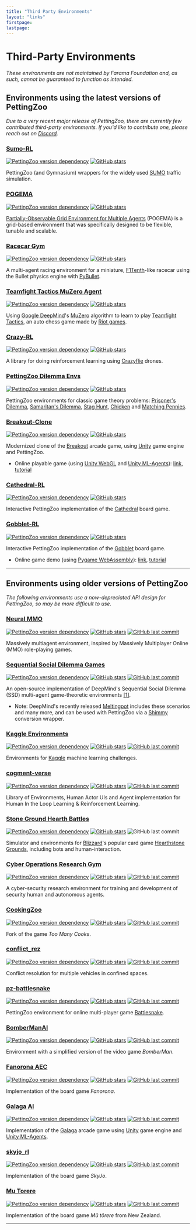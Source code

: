 ```yaml
---
title: "Third Party Environments"
layout: "links"
firstpage:
lastpage:
---
```


# Third-Party Environments

*These environments are not maintained by Farama Foundation and, as such, cannot be guaranteed to function as intended.*

## Environments using the latest versions of PettingZoo
*Due to a very recent major release of PettingZoo, there are currently few contributed third-party environments. If you'd like to contribute one, please reach out on [Discord](https://discord.gg/nHg2JRN489).*

### [Sumo-RL](https://github.com/LucasAlegre/sumo-rl)

[![PettingZoo version dependency](https://img.shields.io/badge/PettingZoo-v1.22.2-blue)]()
[![GitHub stars](https://img.shields.io/github/stars/LucasAlegre/sumo-rl)]()

PettingZoo (and Gymnasium) wrappers for the widely used [SUMO](https://github.com/eclipse/sumo) traffic simulation. 


### [POGEMA](https://github.com/AIRI-Institute/pogema)

[![PettingZoo version dependency](https://img.shields.io/badge/PettingZoo-v1.22.3-blue)]()
[![GitHub stars](https://img.shields.io/github/stars/AIRI-Institute/pogema)]()

[Partially-Observable Grid Environment for Multiple Agents](https://github.com/AIRI-Institute/pogema) (POGEMA) is a grid-based environment that was specifically designed to be flexible, tunable and scalable.


### [Racecar Gym](https://github.com/axelbr/racecar_gym)

[![PettingZoo version dependency](https://img.shields.io/badge/PettingZoo-v1.22.4-blue)]()
[![GitHub stars](https://img.shields.io/github/stars/axelbr/racecar_gym)]()

A multi-agent racing environment for a miniature, [F1Tenth](https://f1tenth.org/)-like racecar using the Bullet physics engine with [PyBullet](https://github.com/bulletphysics/bullet3).


### [Teamfight Tactics MuZero Agent](https://github.com/silverlight6/TFTMuZeroAgent)

[![PettingZoo version dependency](https://img.shields.io/badge/PettingZoo-v1.22.3-blue)]()
[![GitHub stars](https://img.shields.io/github/stars/silverlight6/TFTMuZeroAgent)]()

Using [Google DeepMind](https://www.deepmind.com/)'s [MuZero](https://en.wikipedia.org/wiki/MuZero) algorithm to learn to play [Teamfight Tactics](https://teamfighttactics.leagueoflegends.com/en-us/), an auto chess game made by [Riot games](https://www.riotgames.com/en).


### [Crazy-RL](https://github.com/ffelten/CrazyRL)

[![PettingZoo version dependency](https://img.shields.io/badge/PettingZoo-v1.22.3-blue)]()
[![GitHub stars](https://img.shields.io/github/stars/ffelten/CrazyRL)]()

A library for doing reinforcement learning using [Crazyflie](https://www.bitcraze.io/products/crazyflie-2-1/) drones. 


### [PettingZoo Dilemma Envs](https://github.com/tianyu-z/pettingzoo_dilemma_envs)

[![PettingZoo version dependency](https://img.shields.io/badge/PettingZoo-v1.22.3-blue)]()
[![GitHub stars](https://img.shields.io/github/stars/tianyu-z/pettingzoo_dilemma_envs)]()

PettingZoo environments for classic game theory problems: [Prisoner's Dilemma](https://en.wikipedia.org/wiki/Prisoner%27s_dilemma), [Samaritan's Dilemma](https://en.wikipedia.org/wiki/Samaritan%27s_dilemma), [Stag Hunt](https://en.wikipedia.org/wiki/Stag_hunt), [Chicken](https://en.wikipedia.org/wiki/Chicken_(game)) and [Matching Pennies](https://en.wikipedia.org/wiki/Matching_pennies).


### [Breakout-Clone](https://github.com/SethCram/Breakout-Clone)

[![PettingZoo version dependency](https://img.shields.io/badge/PettingZoo-v1.22.1-blue)]()
[![GitHub stars](https://img.shields.io/github/stars/SethCram/Breakout-Clone)]()

Modernized clone of the [Breakout](https://en.wikipedia.org/wiki/Breakout_(video_game)) arcade game, using [Unity](https://unity.com/) game engine and PettingZoo.
* Online playable game (using [Unity WebGL](https://docs.unity3d.com/2020.1/Documentation/Manual/webgl-gettingstarted.html) and [Unity ML-Agents](https://unity.com/products/machine-learning-agents)): [link](https://sethcram.weebly.com/breakout-clone.html), [tutorial](https://www.youtube.com/watch?v=zPFU30tbyKs)


### [Cathedral-RL](https://github.com/elliottower/cathedral-rl)

[![PettingZoo version dependency](https://img.shields.io/badge/PettingZoo-v1.22.3-blue)]()
[![GitHub stars](https://img.shields.io/github/stars/elliottower/cathedral-rl)]()

Interactive PettingZoo implementation of the [Cathedral](https://en.wikipedia.org/wiki/Cathedral_(board_game)) board game.


### [Gobblet-RL](https://github.com/elliottower/gobblet-rl)

[![PettingZoo version dependency](https://img.shields.io/badge/PettingZoo-v1.22.3-blue)]()
[![GitHub stars](https://img.shields.io/github/stars/elliottower/gobblet-rl)]()

Interactive PettingZoo implementation of the [Gobblet](https://en.wikipedia.org/wiki/Gobblet) board game.
* Online game demo (using [Pygame WebAssembly](https://github.com/pygame-web)): [link](https://elliottower.github.io/gobblet-rl/), [tutorial](https://github.com/elliottower/gobblet-rl/blob/main/tutorials/WebAssembly/web_assembly.md)


___

## Environments using older versions of PettingZoo
*The following environments use a now-depreciated API design for PettingZoo, so may be more difficult to use.*

### [Neural MMO](https://github.com/jsuarez5341/neural-mmo)

[![PettingZoo version dependency](https://img.shields.io/badge/PettingZoo-v1.19.0-red)]()
[![GitHub stars](https://img.shields.io/github/stars/jsuarez5341/neural-mmo)]()
[![GitHub last commit](https://img.shields.io/github/last-commit/jsuarez5341/neural-mmo)]()

Massively multiagent environment, inspired by Massively Multiplayer Online (MMO) role-playing games.


### [Sequential Social Dilemma Games](https://github.com/eugenevinitsky/sequential_social_dilemma_games)

[![PettingZoo version dependency](https://img.shields.io/badge/PettingZoo-v1.13.1-red)]()
[![GitHub stars](https://img.shields.io/github/stars/eugenevinitsky/sequential_social_dilemma_games)]()
[![GitHub last commit](https://img.shields.io/github/last-commit/eugenevinitsky/sequential_social_dilemma_games)]()

An open-source implementation of DeepMind's Sequential Social Dilemma (SSD) multi-agent game-theoretic environments [[1]](https://arxiv.org/abs/1702.03037).
* Note: DeepMind's recently released [Meltingpot](https://github.com/deepmind/meltingpot) includes these scenarios and many more, and can be used with PettingZoo via a [Shimmy](http://shimmy.farama.org/) conversion wrapper.


### [Kaggle Environments](https://github.com/Kaggle/kaggle-environments)

[![PettingZoo version dependency](https://img.shields.io/badge/PettingZoo-v1.12.0-red)]()
[![GitHub stars](https://img.shields.io/github/stars/Kaggle/kaggle-environments)]()
[![GitHub last commit](https://img.shields.io/github/last-commit/Kaggle/kaggle-environments)]()

Environments for [Kaggle](https://www.kaggle.com/) machine learning challenges.


### [cogment-verse](https://github.com/cogment/cogment-verse)

[![PettingZoo version dependency](https://img.shields.io/badge/PettingZoo-v1.18.0-red)]()
[![GitHub stars](https://img.shields.io/github/stars/cogment/cogment-verse)]()
[![GitHub last commit](https://img.shields.io/github/last-commit/cogment/cogment-verse)]()
 
Library of Environments, Human Actor UIs and Agent implementation for Human In the Loop Learning & Reinforcement Learning. 


### [Stone Ground Hearth Battles](https://github.com/JDBumgardner/stone_ground_hearth_battles)

[![PettingZoo version dependency](https://img.shields.io/badge/PettingZoo-v1.4.0-red)]()
[![GitHub stars](https://img.shields.io/github/stars/JDBumgardner/stone_ground_hearth_battles)]()
![GitHub last commit](https://img.shields.io/github/last-commit/JDBumgardner/stone_ground_hearth_battles)

Simulator and environments for [Blizzard](https://www.blizzard.com/en-us/)'s popular card game [Hearthstone Grounds](https://hearthstone.blizzard.com/en-us/battlegrounds/), including bots and human-interaction.


### [Cyber Operations Research Gym](https://github.com/cage-challenge/CybORG)

[![PettingZoo version dependency](https://img.shields.io/badge/PettingZoo-v1.19.2-red)]()
[![GitHub stars](https://img.shields.io/github/stars/cage-challenge/CybORG)]()
[![GitHub last commit](https://img.shields.io/github/last-commit/cage-challenge/CybORG)]()

A cyber-security research environment for training and development of security human and autonomous agents. 


### [CookingZoo](https://github.com/DavidRother/gym-cooking)

[![PettingZoo version dependency](https://img.shields.io/badge/PettingZoo-v1.11.2-red)]()
[![GitHub stars](https://img.shields.io/github/stars/DavidRother/gym-cooking)]()
[![GitHub last commit](https://img.shields.io/github/last-commit/DavidRother/gym-cooking)]()

Fork of the game *Too Many Cooks*. 


### [conflict_rez](https://github.com/XuShenLZ/conflict_rez)

[![PettingZoo version dependency](https://img.shields.io/badge/PettingZoo-v1.19.0-red)]()
[![GitHub stars](https://img.shields.io/github/stars/XuShenLZ/conflict_rez)]()
[![GitHub last commit](https://img.shields.io/github/last-commit/XuShenLZ/conflict_rez)]()

Conflict resolution for multiple vehicles in confined spaces.


### [pz-battlesnake](https://github.com/DaBultz/pz-battlesnake)

[![PettingZoo version dependency](https://img.shields.io/badge/PettingZoo-v1.19.0-red)]()
[![GitHub stars](https://img.shields.io/github/stars/DaBultz/pz-battlesnake)]()
[![GitHub last commit](https://img.shields.io/github/last-commit/DaBultz/pz-battlesnake)]()

PettingZoo environment for online multi-player game [Battlesnake](https://play.battlesnake.com/).


### [BomberManAI](https://github.com/NaIwo/BomberManAI)

[![PettingZoo version dependency](https://img.shields.io/badge/PettingZoo-v1.16.0-red)]()
[![GitHub stars](https://img.shields.io/github/stars/NaIwo/BomberManAI)]()
[![GitHub last commit](https://img.shields.io/github/last-commit/NaIwo/BomberManAI)]()

Environment with a simplified version of the video game *BomberMan*. 


### [Fanorona AEC](https://github.com/AbhijeetKrishnan/fanorona-aec)
[![PettingZoo version dependency](https://img.shields.io/badge/PettingZoo-v1.8.1-red)]()
[![GitHub stars](https://img.shields.io/github/stars/AbhijeetKrishnan/fanorona-aec)]()
[![GitHub last commit](https://img.shields.io/github/last-commit/AbhijeetKrishnan/fanorona-aec)]()

Implementation of the board game *Fanorona*. 


### [Galaga AI](https://github.com/SonicKurt/Galaga-AI)

[![PettingZoo version dependency](https://img.shields.io/badge/PettingZoo-v1.15.0-red)]()
[![GitHub stars](https://img.shields.io/github/stars/SonicKurt/Galaga-AI)]()
[![GitHub last commit](https://img.shields.io/github/last-commit/SonicKurt/Galaga-AI)]()

Implementation of the [Galaga](https://en.wikipedia.org/wiki/Galaga) arcade game using [Unity](https://unity.com/) game engine and [Unity ML-Agents](https://unity.com/products/machine-learning-agents).


### [skyjo_rl](https://github.com/michaelfeil/skyjo_rl)

[![PettingZoo version dependency](https://img.shields.io/badge/PettingZoo-v1.14.0-red)]()
[![GitHub stars](https://img.shields.io/github/stars/michaelfeil/skyjo_rl)]()
[![GitHub last commit](https://img.shields.io/github/last-commit/michaelfeil/skyjo_rl)]()

Implementation of the board game *SkyJo*. 


### [Mu Torere](https://github.com/Aroksak/MuTorere)

[![PettingZoo version dependency](https://img.shields.io/badge/PettingZoo-v1.14.0-red)]()
[![GitHub stars](https://img.shields.io/github/stars/Aroksak/MuTorere)]()
[![GitHub last commit](https://img.shields.io/github/last-commit/DaBultz/pz-battlesnake)]()

Implementation of the board game *Mū tōrere* from New Zealand. 


___

[//]: # (https://github.com/quantumiracle/MARS: WIP, not released yet )

[//]: # (## StarCraft Multi-Agent Challenge &#40;high priority fix&#41;)

[//]: # ([https://github.com/oxwhirl/smac]&#40;https://github.com/oxwhirl/smac&#41;)

[//]: # ()
[//]: # (Collection of widely used StarCraft2 based cooperative environments.)


[//]: # ()
[//]: # (## Hearthstone Battlegrounds Simulator &#40;not vc, will break&#41;)

[//]: # ([https://github.com/JDBumgardner/stone_ground_hearth_battles]&#40;https://github.com/JDBumgardner/stone_ground_hearth_battles&#41;)

[//]: # ()
[//]: # (PettingZoo environment wrapper for Blizzard's Hearthstone game.)

[//]: # ()
[//]: # (## Longroad Envs &#40;not vc, will break&#41;)

[//]: # ([https://github.com/grzPat/longroad-envs]&#40;https://github.com/grzPat/longroad-envs&#41;)

[//]: # ()
[//]: # (Multi-Agent traffic control environments.)

[//]: # ()
[//]: # ()
[//]: # (## PZ Dilemma &#40;not vc, will break&#41;)

[//]: # ([https://github.com/arjun-prakash/pz_dilemma]&#40;https://github.com/arjun-prakash/pz_dilemma&#41;)

[//]: # ()
[//]: # (Collection of prisoner's dilemma games as PettingZoo environments)

[//]: # ()
[//]: # (## Ants &#40;just an env, pre term/trunc style&#41;)

[//]: # ([https://github.com/chorsch/ants]&#40;https://github.com/chorsch/ants&#41;)

[//]: # ()
[//]: # (Simplified simulation of an ant colony)

[//]: # ()
[//]: # (## Generalized Rock Paper Scissors &#40;old fork&#41;)

[//]: # ([https://github.com/afozk95/PettingZoo/tree/add_generalized_rps]&#40;https://github.com/afozk95/PettingZoo/tree/add_generalized_rps&#41;)

[//]: # ()
[//]: # (More general n-players form of the Rock Paper Scissors environments in PettingZoo)

[//]: # ()
[//]: # (## PZ Risk &#40;no deps&#41;)

[//]: # ([https://github.com/mahi97/pz_risk]&#40;https://github.com/mahi97/pz_risk&#41;)

[//]: # ()
[//]: # (Implementation of the Risk board game as a PettingZoo environment)

[//]: # (## Sequential Social Delima Games &#40;will break&#41;)

[//]: # ([https://github.com/eugenevinitsky/sequential_social_dilemma_games/pull/197]&#40;https://github.com/eugenevinitsky/sequential_social_dilemma_games/pull/197&#41;)

[//]: # ()
[//]: # (Set of two environments with numerous multi-agent equilibria popular with researchers)

[//]: # (## SNIM &#40;deleted&#41;)

[//]: # ([https://github.com/qihuazhong/SNIM/blob/main/snim/envs.py]&#40;https://github.com/qihuazhong/SNIM/blob/main/snim/envs.py&#41;)

[//]: # ()
[//]: # (PettingZoo based supply chain management environment)

[//]: # ()
[//]: # (## CityLearn &#40;not vc, unreachable&#41;)

[//]: # ()
[//]: # ([https://github.com/apigott/CityLearn]&#40;https://github.com/apigott/CityLearn&#41;)
[//]: # ()
[//]: # (PettingZoo environments for city grid power management, based on the CityLearn simulator.)
